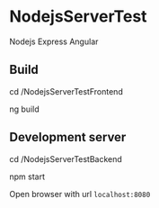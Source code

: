 # NodejsServerTest

Nodejs
Express
Angular

## Build

cd /NodejsServerTestFrontend

ng build

## Development server

cd /NodejsServerTestBackend

npm start

Open browser with url `localhost:8080`